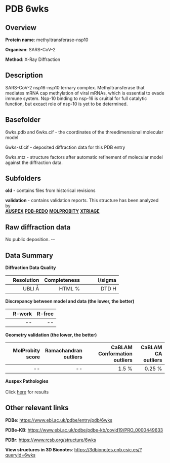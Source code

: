 # PDB 6wks

## Overview

**Protein name**: methyltransferase-nsp10

**Organism**: SARS-CoV-2

**Method**: X-Ray Diffraction

## Description

SARS-CoV-2 nsp16-nsp10 ternary complex. Methyltransferase that mediates mRNA cap methylation of viral mRNAs, which is essential to evade immune system. Nsp-10 binding to nsp-16 is cruitial for full catalytic function, but excact role of nsp-10 is yet to be determined.

## Basefolder

6wks.pdb and 6wks.cif - the coordinates of the threedimensional molecular model

6wks-sf.cif - deposited diffraction data for this PDB entry

6wks.mtz - structure factors after automatic refinement of molecular model against the diffraction data.

## Subfolders



**old** - contains files from historical revisions

**validation** - contains validation reports. This structure has been analyzed by <br>[**AUSPEX**](https://github.com/thorn-lab/coronavirus_structural_task_force/tree/master/pdb/methyltransferase-nsp10/SARS-CoV-2/6wks/validation/auspex) [**PDB-REDO**](https://github.com/thorn-lab/coronavirus_structural_task_force/tree/master/pdb/methyltransferase-nsp10/SARS-CoV-2/6wks/validation/pdb-redo) [**MOLPROBITY**](https://github.com/thorn-lab/coronavirus_structural_task_force/tree/master/pdb/methyltransferase-nsp10/SARS-CoV-2/6wks/validation/molprobity) [**XTRIAGE**](https://github.com/thorn-lab/coronavirus_structural_task_force/blob/master/pdb/methyltransferase-nsp10/SARS-CoV-2/6wks/validation/Xtriage_output.log)   



## Raw diffraction data

No public deposition. --<br> 

## Data Summary
**Diffraction Data Quality**

|   | Resolution | Completeness| I/sigma |
|---|-------------:|----------------:|--------------:|
|   |UBLI Å| HTML %|<img width=50/>DTD H|

**Discrepancy between model and data (the lower, the better)**

|   | **R-work**| **R-free**   
|---|-------------:|----------------:|           
||--|--|

**Geometry validation (the lower, the better)**

|   |**MolProbity<br>score**| **Ramachandran<br>outliers** | **CaBLAM<br>Conformation outliers** | **CaBLAM<br>CA outliers** |
|---|-------------:|----------------:|----------------:|----------------:|
||--|--|1.5 %|0.25 %|

**Auspex Pathologies**<br> <br>Click [here](https://github.com/thorn-lab/coronavirus_structural_task_force/blob/master/pdb/methyltransferase-nsp10/SARS-CoV-2/6wks/validation/auspex/6wks_auspex_comments.txt)  for results

 



## Other relevant links 
**PDBe**:  https://www.ebi.ac.uk/pdbe/entry/pdb/6wks

**PDBe-KB**: https://www.ebi.ac.uk/pdbe/pdbe-kb/covid19/PRO_0000449633 
 
**PDBr**: https://www.rcsb.org/structure/6wks 

**View structures in 3D Bionotes**: https://3dbionotes.cnb.csic.es/?queryId=6wks

